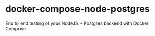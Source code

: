 # docker-compose-node-postgres
End to end testing of your NodeJS + Postgres backend with Docker Compose




